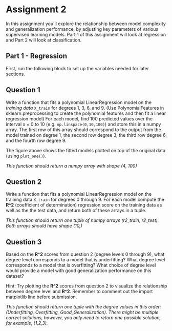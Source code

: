 
# Assignment 2

In this assignment you'll explore the relationship between model complexity and generalization performance, by adjusting key parameters of various supervised learning models. Part 1 of this assignment will look at regression and Part 2 will look at classification.

## Part 1 - Regression

First, run the following block to set up the variables needed for later sections.

## Question 1

Write a function that fits a polynomial LinearRegression model on the *training data* `X_train` for degrees 1, 3, 6, and 9. (Use PolynomialFeatures in sklearn.preprocessing to create the polynomial features and then fit a linear regression model) For each model, find 100 predicted values over the interval x = 0 to 10 (e.g. `np.linspace(0,10,100)`) and store this in a numpy array. The first row of this array should correspond to the output from the model trained on degree 1, the second row degree 3, the third row degree 6, and the fourth row degree 9.

The figure above shows the fitted models plotted on top of the original data (using `plot_one()`).

*This function should return a numpy array with shape (4, 100)*


## Question 2

Write a function that fits a polynomial LinearRegression model on the training data `X_train` for degrees 0 through 9. For each model compute the  **R^2** (coefficient of determination) regression score on the training data as well as the the test data, and return both of these arrays in a tuple.

*This function should return one tuple of numpy arrays (r2_train, r2_test). Both arrays should have shape (10,)*


## Question 3

Based on the  **R^2**  scores from question 2 (degree levels 0 through 9), what degree level corresponds to a model that is underfitting? What degree level corresponds to a model that is overfitting? What choice of degree level would provide a model with good generalization performance on this dataset?

Hint: Try plotting the **R^2** scores from question 2 to visualize the relationship between degree level and **R^2**. Remember to comment out the import matplotlib line before submission.

*This function should return one tuple with the degree values in this order: (Underfitting, Overfitting, Good_Generalization). There might be multiple correct solutions, however, you only need to return one possible solution, for example, (1,2,3).*








